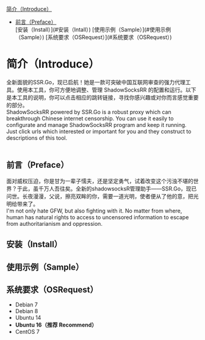 <!-- anchor area -->
<p><a href="#Introduce">简介（Introduce）</a></h1></p>
     <ul>
     <li list-style-type="disc"><a href="#Preface">前言（Preface）</a></li>
     [安装（Install）](#安装（Intall）)
     [使用示例（Sample）](#使用示例（Sample）)
     [系统要求（OSRequest）](#系统要求（OSRequest）)
     </ul>

<!-- anchor area -->

<h1><a id="Introduce">简介（Introduce）</a></h1>
全新面貌的SSR.Go，现已启航！她是一款可突破中国互联网审查的强力代理工具。使用本工具，你可方便地调整、管理 ShadowSocksRR 的配置和运行。以下是本工具的说明，你可以点击相应的跳转链接，寻找你感兴趣或对你而言感觉重要的部分。
<br />
ShadowSocksRR powered by SSR.Go is a robust proxy which can breakthrough Chinese internet censorship. You can use it easily to configurate and manage ShadowSocksRR program and keep it running. Just click urls which interested or important for you and they construct to descriptions of this tool.
<br />
<br />

<h2><a id="Preface">前言（Preface）</a></h2>
面对威权压迫，你是甘为一辈子懦夫，还是坚定勇气，试着改变这个污浊不堪的世界？于此，虽千万人吾往矣。全新的shadowsocksR管理助手——SSR.Go，现已问世。长夜漫漫，父说，擦亮双眸的你，需要一道光明，使者便从了他的意，把光明给带来了。
<br />
I'm not only hate GFW, but also fighting with it. No matter from where, human has natural rights to access to uncensored information to escape from authoritarianism and oppression.

## 安装（Install）

## 使用示例（Sample）

## 系统要求（OSRequest）
- Debian 7 
- Debian 8
- Ubuntu 14 
- **Ubuntu 16（推荐 Recommend）** 
- CentOS 7
